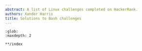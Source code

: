 ```yaml
---
abstract: A list of Linux challenges completed on HackerRank.
authors: Xander Harris
title: Solutions to Bash challenges
---
```


```{toctree}
:glob:
:maxdepth: 2

**/index
```

```{index} bash; shell
```

```{sectionauthor} Xander Harris <xandertheharris@gmail.com>
```

